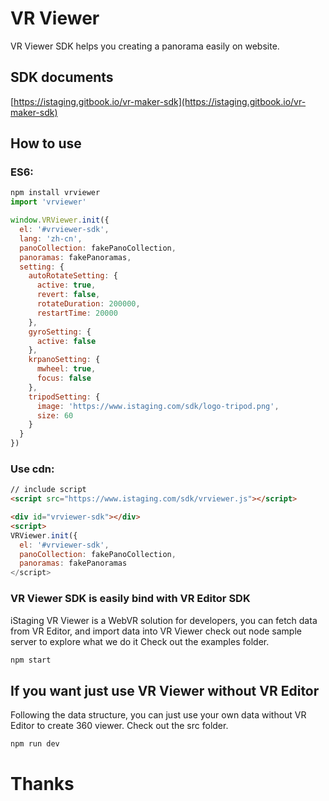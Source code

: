 # VR Viewer

VR Viewer SDK helps you creating a panorama easily on website.

## SDK documents
[https://istaging.gitbook.io/vr-maker-sdk](https://istaging.gitbook.io/vr-maker-sdk)

## How to use

### ES6:

```javascript
npm install vrviewer
import 'vrviewer'

window.VRViewer.init({
  el: '#vrviewer-sdk',
  lang: 'zh-cn',
  panoCollection: fakePanoCollection,
  panoramas: fakePanoramas,
  setting: {
    autoRotateSetting: {
      active: true,
      revert: false,
      rotateDuration: 200000,
      restartTime: 20000
    },
    gyroSetting: {
      active: false
    },
    krpanoSetting: {
      mwheel: true,
      focus: false
    },
    tripodSetting: {
      image: 'https://www.istaging.com/sdk/logo-tripod.png',
      size: 60
    }
  }
})
```

### Use cdn:

```html
// include script
<script src="https://www.istaging.com/sdk/vrviewer.js"></script>

<div id="vrviewer-sdk"></div>
<script>
VRViewer.init({
  el: '#vrviewer-sdk',
  panoCollection: fakePanoCollection,
  panoramas: fakePanoramas
</script>
```

### VR Viewer SDK is easily bind with VR Editor SDK
iStaging VR Viewer is a WebVR solution for developers, you can fetch data from VR Editor, and import data into VR Viewer
check out node sample server to explore what we do it
Check out the examples folder.

``` bash
npm start
```

## If you want just use VR Viewer without VR Editor
Following the data structure, you can just use your own data without VR Editor to create 360 viewer.
Check out the src folder.

``` bash
npm run dev
```

# Thanks
